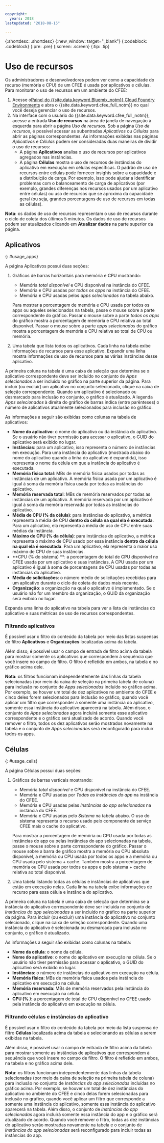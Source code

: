 ```yaml
---

copyright:
  years: 2018
lastupdated: "2018-08-15"

---
```


{:shortdesc: .shortdesc}
{:new_window: target="_blank"}
{:codeblock: .codeblock}
{:pre: .pre}
{:screen: .screen}
{:tip: .tip}

# Uso de recursos

Os administradores e desenvolvedores podem ver como a capacidade do recurso (memória e CPU) de um CFEE é usada por aplicativos e células. Para monitorar o uso de recursos em um ambiente do CFEE:

1. Acesse o[Painel do {{site.data.keyword.Bluemix_notm}} Cloud Foundry Environments](https://console.bluemix.net/dashboard/cloudfoundry?filter=cf_environments) e abra o {{site.data.keyword.cfee_full_notm}} no qual você deseja gerenciar o uso de recursos.
2. Na interface com o usuário do {{site.data.keyword.cfee_full_notm}}, acesse a entrada **Uso de recursos** na área de janela de navegação à esquerda para abrir a página _Uso de recursos_. Sob a página _Uso de recursos_, é possível acessar as subentradas _Aplicativos_ ou _Células_ para abrir as páginas correspondentes. As informações exibidas nas páginas _Aplicativos_ e _Células_ podem ser consideradas duas maneiras de dividir o uso de recursos:
   * A página **Aplicativos** analisa o uso de recursos por aplicativos agregados nas instâncias.
   * A página **Células** mostra o uso de recursos de instâncias do aplicativo em execução em células específicas. O padrão de uso de recursos entre células pode fornecer insights sobre a capacidade e a distribuição de carga. Por exemplo, isso pode ajudar a identificar problemas com o balanceamento de carga de aplicativos (por exemplo, grandes diferenças nos recursos usados por um aplicativo entre células) ou uso de recursos que se aproxima da capacidade geral (ou seja, grandes porcentagens de uso de recursos em todas as células).

**Nota:** os dados de uso de recursos representam o uso de recursos durante o ciclo de coleta dos últimos 5 minutos. Os dados de uso de recursos podem ser atualizados clicando em **Atualizar dados** na parte superior da página.

## Aplicativos
{: #usage_apps}

A página Aplicativos possui duas seções:
1. Gráficos de barras horizontais para memória e CPU mostrando:
   * Memória *total disponível* e CPU disponível na instância do CFEE.
   * Memória e CPU usadas por *todos os apps* na instância do CFEE.
   * Memória e CPU usadas pelos *apps selecionados* na tabela abaixo.

   Para mostrar a porcentagem de memória e CPU usada por todos os apps ou aqueles selecionados na tabela, passe o mouse sobre a parte correspondente do gráfico. Passar o mouse sobre a parte *todos os apps* do gráfico mostra a porcentagem de memória e CPU relativa ao total disponível. Passar o mouse sobre a parte *apps selecionados* do gráfico mostra a porcentagem de memória e CPU relativa ao total de CPU ou memória.

2. Uma tabela que lista todos os aplicativos. Cada linha na tabela exibe informações de recursos para esse aplicativo. Expandir uma linha mostra informações de uso de recursos para as várias instâncias desse aplicativo.

  A primeira coluna na tabela é uma caixa de seleção que determina se o aplicativo correspondente deve ser incluído no conjunto de *Apps selecionados* a ser incluído no gráfico na parte superior da página. Para incluir (ou excluir) um aplicativo no conjunto selecionado, clique na caixa de seleção correspondente. Quando um aplicativo é selecionado ou desmarcado para inclusão no conjunto, o gráfico é atualizado. A legenda _Apps selecionados_ à direita do gráfico de barras indica (entre parênteses) o número de aplicativos atualmente selecionados para inclusão no gráfico.

  As informações a seguir são exibidas como colunas na tabela de aplicativos:
   * **Nome do aplicativo**: o nome do aplicativo ou da instância do aplicativo. Se o usuário não tiver permissão para acessar o aplicativo, o GUID do aplicativo será exibido no lugar.
   * **Instâncias**: para um aplicativo, isso representa o número de instâncias em execução. Para uma instância do aplicativo (mostrada abaixo do nome do aplicativo quando a linha do aplicativo é expandida), isso representa o nome da célula em que a instância do aplicativo é executada.
   * **Memória física total**: MBs de memória física usados por todas as instâncias de um aplicativo. A memória física usada por um aplicativo é igual à soma da memória física usada por todas as instâncias do aplicativo.
   * **Memória reservada total**: MBs de memória reservados por todas as instâncias de um aplicativo. A memória reservada por um aplicativo é igual à soma da memória reservada por todas as instâncias do aplicativo.
   * **Média de CPU (% da célula)**: para instâncias do aplicativo, a métrica representa a média de CPU **dentro da célula na qual ela é executada**. Para um aplicativo, ela representa a média de uso de CPU entre suas médias da instância.
   * **Máximo de CPU (% da célula)**: para instâncias do aplicativo, a métrica representa o máximo de CPU usado por essa instância **dentro da célula na qual ela é executada**. Para um aplicativo, ela representa o maior uso máximo de CPU de suas instâncias.
   * **CPU (% do sistema) **: a porcentagem do total de CPU disponível no CFEE usada por um aplicativo e suas instâncias. A CPU usada por um aplicativo é igual à soma de porcentagens de CPU usadas por todas as instâncias do aplicativo.
   * **Média de solicitações**: o número médio de solicitações recebidas para um aplicativo durante o ciclo de coleta de dados mais recente.
   * **Organização**: a organização na qual o aplicativo é implementado. Se o usuário não for um membro da organização, o GUID da organização será exibido no lugar.

Expanda uma linha do aplicativo na tabela para ver a lista de instâncias do aplicativo e suas métricas de uso de recursos correspondentes.

### Filtrando aplicativos
É possível usar o filtro do conteúdo da tabela por meio das listas suspensas de filtro **Aplicativos** e **Organizações** localizadas acima da tabela.

Além disso, é possível usar o campo de entrada de filtro acima da tabela para mostrar somente os aplicativos que correspondem à sequência que você insere no campo de filtro. O filtro é refletido em ambos, na tabela e no gráfico acima dele.

**Nota:** os filtros funcionam independentemente das linhas da tabela selecionadas (por meio da caixa de seleção na primeira tabela de coluna) para inclusão no conjunto de _Apps selecionados_ incluído no gráfico acima. Por exemplo, se houver um total de dez aplicativos no ambiente do CFEE e cinco deles forem selecionados para inclusão no gráfico, quando você aplicar um filtro que corresponder a somente uma instância do aplicativo, somente essa instância do aplicativo aparecerá na tabela. Além disso, o conjunto de _Apps selecionados_ agora incluirá somente esse aplicativo correspondente e o gráfico será atualizado de acordo. Quando você remover o filtro, todos os dez aplicativos serão mostrados novamente na tabela e o conjunto de _Apps selecionados_ será reconfigurado para incluir todos os apps.


## Células
{: #usage_cells}

A página Células possui duas seções:
1. Gráficos de barras verticais mostrando:
   * Memória *total disponível* e CPU disponível na instância do CFEE.
   * Memória e CPU usadas por *Todas as instâncias do app* na instância do CFEE.
   * Memória e CPU usadas pelas *Instâncias do app selecionadas* na instância do CFEE.
   * Memória e CPU usadas pelo *Sistema* na tabela abaixo. O uso do sistema representa o recurso usado pelo componente de serviço CFEE mais o cache do aplicativo.

   Para mostrar a porcentagem de memória ou CPU usada por todas as instâncias do app ou pelas instâncias do app selecionadas na tabela, passe o mouse sobre a parte correspondente do gráfico. Passar o mouse sobre a barra de gráfico mostra a memória ou CPU absoluta disponível, a memória ou CPU usada por todos os apps e a memória ou CPU usada pelo sistema + cache. Também mostra a porcentagem de memória ou CPU usada por todos os apps e pelo sistema + cache relativa ao total disponível.

2. Uma tabela listando todas as células e instâncias de aplicativos que estão em execução nelas. Cada linha na tabela exibe informações de recurso para essa célula e instância do aplicativo.

  A primeira coluna na tabela é uma caixa de seleção que determina se a instância do aplicativo correspondente deve ser incluída no conjunto de *Instâncias do app selecionadas* a ser incluído no gráfico na parte superior da página. Para incluir (ou excluir) uma instância do aplicativo no conjunto selecionado, clique na caixa de seleção correspondente. Quando uma instância do aplicativo é selecionada ou desmarcada para inclusão no conjunto, o gráfico é atualizado.

  As informações a seguir são exibidas como colunas na tabela:
   * **Nome da célula**: o nome da célula.
   * **Nome do aplicativo**: o nome do aplicativo em execução na célula. Se o usuário não tiver permissão para acessar o aplicativo, o GUID do aplicativo será exibido no lugar.
   * **Instâncias**: o número de instâncias do aplicativo em execução na célula.
   * **Memória física**: MBs de memória física usados pela instância do aplicativo em execução na célula.
   * **Memória reservada**: MBs de memória reservados pela instância do aplicativo em execução na célula.
   * **CPU (% )**: a porcentagem de total de CPU disponível no CFEE usado pela instância do aplicativo em execução na célula.

### Filtrando células e instâncias do aplicativo
É possível usar o filtro do conteúdo da tabela por meio da lista suspensa de filtro **Células** localizada acima da tabela e selecionando as células a serem exibidas na tabela.

Além disso, é possível usar o campo de entrada de filtro acima da tabela para mostrar somente as instâncias de aplicativos que correspondem à sequência que você insere no campo de filtro. O filtro é refletido em ambos, na tabela e no gráfico acima dele.

**Nota:** os filtros funcionam independentemente das linhas da tabela selecionadas (por meio da caixa de seleção na primeira tabela de coluna) para inclusão no conjunto de _Instâncias do app selecionadas_ incluídas no gráfico acima. Por exemplo, se houver um total de dez instâncias do aplicativo no ambiente do CFEE e cinco delas forem selecionadas para inclusão no gráfico, quando você aplicar um filtro que corresponde a somente uma instância do aplicativo, somente essa instância do aplicativo aparecerá na tabela. Além disso, o conjunto de _Instâncias do app selecionadas_ agora incluirá somente essa instância do app e o gráfico será atualizado de acordo. Quando você remover o filtro, todas as dez instâncias do aplicativo serão mostradas novamente na tabela e o conjunto de _Instâncias do app selecionadas_ será reconfigurado para incluir todas as instâncias do app.
